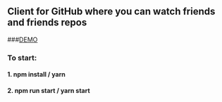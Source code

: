 ## Client for GitHub where you can watch friends and friends repos
###[DEMO](https://reyzele.github.io/gh-client/)

### To start:
#### 1. npm install / yarn 
#### 2. npm run start / yarn start
